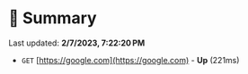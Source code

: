 # 📖 Summary
Last updated: **2/7/2023, 7:22:20 PM**

- `GET` [https://google.com](https://google.com) - **Up** (221ms)
